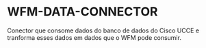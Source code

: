 # WFM-DATA-CONNECTOR
Conector que consome dados do banco de dados do Cisco UCCE e tranforma esses dados em dados que o WFM pode consumir.
